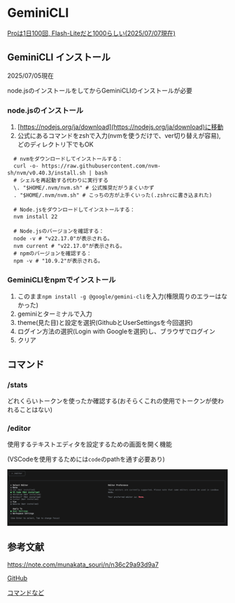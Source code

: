 # GeminiCLI

[Proは1日100回, Flash-Liteだと1000らしい(2025/07/07現在)](https://ai.google.dev/gemini-api/docs/rate-limits?hl=ja)

## GeminiCLI インストール

2025/07/05現在

node.jsのインストールをしてからGeminiCLIのインストールが必要

### node.jsのインストール

1. [https://nodejs.org/ja/download](https://nodejs.org/ja/download)に移動
2. 公式にあるコマンドをzshで入力(nvmを使うだけで、ver切り替えが容易), どのディレクトリ下でもOK
```
  # nvmをダウンロードしてインストールする：  
  curl -o- https://raw.githubusercontent.com/nvm-sh/nvm/v0.40.3/install.sh | bash  
  # シェルを再起動する代わりに実行する  
  \. "$HOME/.nvm/nvm.sh" # 公式推奨だがうまくいかず
  . "$HOME/.nvm/nvm.sh" # こっちの方が上手くいった(.zshrcに書き込まれた)
  
  # Node.jsをダウンロードしてインストールする：  
  nvm install 22  

  # Node.jsのバージョンを確認する：  
  node -v # "v22.17.0"が表示される。  
  nvm current # "v22.17.0"が表示される。  
  # npmのバージョンを確認する：  
  npm -v # "10.9.2"が表示される。   
```

### GeminiCLIをnpmでインストール

1. このまま`npm install -g @google/gemini-cli`を入力(権限周りのエラーはなかった)
2. geminiとターミナルで入力
3. theme(見た目)と設定を選択(GithubとUserSettingsを今回選択)
4. ログイン方法の選択(Login with Googleを選択)し、ブラウザでログイン
5. クリア

## コマンド

### /stats

どれくらいトークンを使ったか確認する(おそらくこれの使用でトークンが使われることはない)

### /editor

使用するテキストエディタを設定するための画面を開く機能

(VSCodeを使用するためには`code`のpathを通す必要あり)

![alt text](editor.png)

## 参考文献

https://note.com/munakata_souri/n/n36c29a93d9a7

[GitHub](https://github.com/google-gemini/gemini-cli)

[コマンドなど](https://zenn.dev/mafukuda/articles/gemini-cli-usage)
